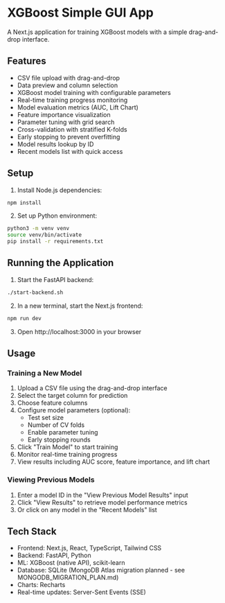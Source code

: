 # XGBoost Simple GUI App

A Next.js application for training XGBoost models with a simple drag-and-drop interface.

## Features

- CSV file upload with drag-and-drop
- Data preview and column selection
- XGBoost model training with configurable parameters
- Real-time training progress monitoring
- Model evaluation metrics (AUC, Lift Chart)
- Feature importance visualization
- Parameter tuning with grid search
- Cross-validation with stratified K-folds
- Early stopping to prevent overfitting
- Model results lookup by ID
- Recent models list with quick access

## Setup

1. Install Node.js dependencies:
```bash
npm install
```

2. Set up Python environment:
```bash
python3 -m venv venv
source venv/bin/activate
pip install -r requirements.txt
```

## Running the Application

1. Start the FastAPI backend:
```bash
./start-backend.sh
```

2. In a new terminal, start the Next.js frontend:
```bash
npm run dev
```

3. Open http://localhost:3000 in your browser

## Usage

### Training a New Model
1. Upload a CSV file using the drag-and-drop interface
2. Select the target column for prediction
3. Choose feature columns
4. Configure model parameters (optional):
   - Test set size
   - Number of CV folds
   - Enable parameter tuning
   - Early stopping rounds
5. Click "Train Model" to start training
6. Monitor real-time training progress
7. View results including AUC score, feature importance, and lift chart

### Viewing Previous Models
1. Enter a model ID in the "View Previous Model Results" input
2. Click "View Results" to retrieve model performance metrics
3. Or click on any model in the "Recent Models" list

## Tech Stack

- Frontend: Next.js, React, TypeScript, Tailwind CSS
- Backend: FastAPI, Python
- ML: XGBoost (native API), scikit-learn
- Database: SQLite (MongoDB Atlas migration planned - see MONGODB_MIGRATION_PLAN.md)
- Charts: Recharts
- Real-time updates: Server-Sent Events (SSE)